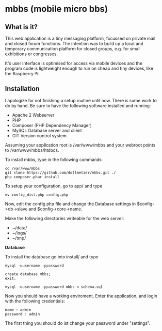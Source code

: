 mbbs (mobile micro bbs)
=======================

What is it?
-----------
This web application is a tiny messaging platform, focussed on private mail and
closed forum functions. The intention was to build up a local and temporary
communication platform for closed groups, e.g. for small exhibitions or 
congresses.

It's user interface is optimised for access via mobile devices and the program 
code is lightweight enough to run on cheap and tiny devices, like the Raspberry Pi.


Installation
------------
I apologize for not finishing a setup routine until now. There is some work to
do by hand. Be sure to have the following software installed and running:

- Apache 2 Webserver
- PHP
- Composer (PHP Dependency Manager)
- MySQL Database server and client
- GIT Version control system


Assuming your application root is /var/www/mbbs and your webroot 
points to /var/www/mbbs/htdocs.

To install mbbs, type in the following commands:

    cd /var/www/mbbs
    git clone https://github.com/dollmetzer/mbbs.git ./
    php composer.phar install

To setup your configuration, go to app/ and type

    mv config_dist.php config.php

Now, edit the config.php file and change the Database settings in $config->db->slave
and $config->core->name.

Make the following  directories writeable for the web server:
* ~/data/
* ~/logs/
* ~/tmp/


**Database**

To install the database go into install/ and type

    mysql -uusername -ppassword
  
    create database mbbs;
    exit;

    mysql -uusername -ppassword mbbs < schema.sql

Now you should have a working enviroment. Enter the application, and login with
the following credentials:

    name : admin
    password : admin

The first thing you should do ist change your password under "settings".
